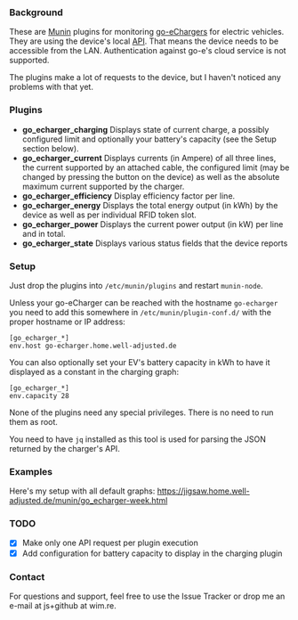 ### Background

These are [Munin](http://munin-monitoring.org/) plugins for monitoring
[go-eChargers](https://go-e.co/) for electric vehicles. They are using the
device's local [API](https://github.com/goecharger/go-eCharger-API-v1). That
means the device needs to be accessible from the LAN.  Authentication against
go-e's cloud service is not supported.

The plugins make a lot of requests to the device, but I haven't noticed
any problems with that yet.

### Plugins

- **go_echarger_charging** Displays state of current charge, a possibly
  configured limit and optionally your battery's capacity (see the Setup
  section below).
- **go_echarger_current** Displays currents (in Ampere) of all three lines, the
  current supported by an attached cable, the configured limit (may be changed
  by pressing the button on the device)  as well as the absolute maximum
  current supported by the charger.
- **go_echarger_efficiency** Display efficiency factor per line.
- **go_echarger_energy** Displays the total energy output (in kWh) by the
  device as well as per individual RFID token slot.
- **go_echarger_power** Displays the current power output (in kW) per line and
  in total.
- **go_echarger_state** Displays various status fields that the device reports

### Setup

Just drop the plugins into `/etc/munin/plugins` and restart `munin-node`. 

Unless your go-eCharger can be reached with the hostname
`go-echarger` you need to add this somewhere in
`/etc/munin/plugin-conf.d/` with the proper hostname or IP address:

```
[go_echarger_*]
env.host go-echarger.home.well-adjusted.de
```

You can also optionally set your EV's battery capacity in kWh to have it
displayed as a constant in the charging graph:

```
[go_echarger_*]
env.capacity 28
```


None of the plugins need any special privileges. There is no need to run
them as root.

You need to have `jq` installed as this tool is used for parsing the
JSON returned by the charger's API.

### Examples

Here's my setup with all default graphs:
https://jigsaw.home.well-adjusted.de/munin/go_echarger-week.html

### TODO

- [X] Make only one API request per plugin execution
- [X] Add configuration for battery capacity to display in the charging
  plugin

### Contact

For questions and support, feel free to use the Issue Tracker or drop me an
e-mail at js+github at wim.re.
